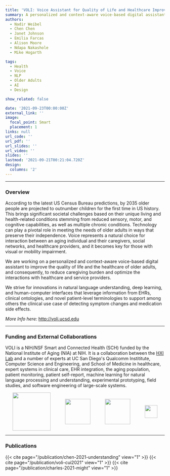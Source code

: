 ```yaml
---
title: 'VOLI: Voice Assistant for Quality of Life and Healthcare Improvement in Aging Populations'
summary: A personalized and context-aware voice-based digital assistant to improve the quality of life and the healthcare of older adults.
authors: 
  - Nadir Weibel
  - Chen Chen
  - Janet Johnson
  - Emilia Farcas
  - Alison Moore
  - Ndapa Nakashole
  - Mike Hogarth

tags:
  - Health
  - Voice
  - NLP
  - Older Adults 
  - AI
  - Design

show_related: false

date: '2021-09-23T00:00:00Z'
external_link: ''
image:
  focal_point: Smart
  placement: 1
links: null
url_code: ''
url_pdf: ''
url_slides: ''
url_video: ''
slides: ''
lastmod: '2021-09-21T00:21:04.720Z'
design:
  columns: '2'
---
```


------

### Overview

According to the latest US Census Bureau predictions, by 2035 older people are projected to outnumber children for the first time in US history. This brings significant societal challenges based on their unique living and health-related conditions stemming from reduced sensory, motor, and cognitive capabilities, as well as multiple chronic conditions. Technology can play a pivotal role in meeting the needs of older adults in ways that preserve their independence. Voice represents a natural choice for interaction between an aging individual and their caregivers, social networks, and healthcare providers, and it becomes key for those with visual or mobility impairment.

We are working on a personalized and context-aware voice-based digital assistant to improve the quality of life and the healthcare of older adults, and consequently, to reduce caregiving burden and optimize the interactions with healthcare and service providers.

We strive for innovations in natural language understanding, deep learning, and human-computer interfaces that leverage information from EHRs, clinical ontologies, and novel patient-level terminologies to support among others the clinical use case of detecting symptom changes and medication side effects.

*More Info here:* http://voli.ucsd.edu


------

### Funding and External Collaborations

VOLI is a NIH/NSF Smart and Connected Health (SCH) funded by the National Institute of Aging (NIA) at NIH. It is a collaboration between the [HXI Lab](https://hxi.ucsd.edu) and a number of experts at UC San Diego's Qualcomm Instititute, Computer Science and Engineering, and School of Medicine in healthcare, expert systems in clinical care, EHR integration, the aging population, patient monitoring, patient self-report, machine learning for natural language processing and understanding, experimental prototyping, field studies, and software engineering of large-scale systems.


<div style="display: flex; justify-content:space-around; align-items: center;">
<img src="/images/CSE.jpg" style="height: 120px;"> 
<img src="/images/qi.png" style="height: 80px;"> 
<img src="/images/ucsd_som.jpg" style="height: 80px;"> 
<img src="/images/nih-nia.jpg" style="height: 40px;">

</div>

------

### Publications

{{< cite page="/publication/chen-2021-understanding" view="1" >}} 
{{< cite page="/publication/voli-cui2021" view="1" >}} 
{{< cite page="/publication/charles-2021-might" view="1" >}} 

